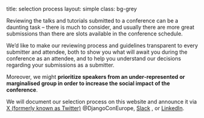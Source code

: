 title: selection process
layout: simple
class: bg-grey

Reviewing the talks and tutorials submitted to a conference can be a daunting task – there is much to consider, and usually there are more great submissions than there are slots available in the conference schedule.

We’d like to make our reviewing process and guidelines transparent to every submitter and attendee, both to show you what will await you during the conference as an attendee, and to help you understand our decisions regarding your submissions as a submitter.

Moreover, we might **prioritize speakers from an under-represented or marginalised group in order to increase the social impact of the conference**.


We will document our selection process on this website and announce it via [X (formerly known as Twitter)](https://twitter.com/DjangoConEurope) @DjangoConEurope, [Slack](https://djangoconeurope.slack.com) , or [LinkedIn](https://www.linkedin.com/company/djangocon-europe/).

 